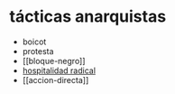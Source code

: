 # tácticas anarquistas

- boicot
- protesta
- [[bloque-negro]]
- [hospitalidad radical](https://www.youtube.com/watch?v=9n9JRw6nyLU)
- [[accion-directa]]